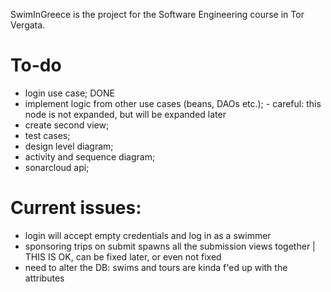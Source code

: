 SwimInGreece is the project for the Software Engineering course in Tor Vergata.

# To-do
- login use case; DONE
- implement logic from other use cases (beans, DAOs etc.);
      - careful: this node is not expanded, but will be expanded later
- create second view;
- test cases;
- design level diagram;
- activity and sequence diagram;
- sonarcloud api;

# Current issues:
- login will accept empty credentials and log in as a swimmer
- sponsoring trips on submit spawns all the submission views together | THIS IS OK, can be fixed later, or even not fixed
- need to alter the DB: swims and tours are kinda f'ed up with the attributes
